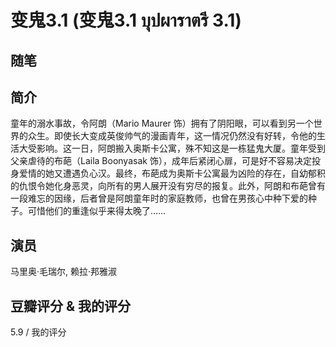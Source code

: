 # 变鬼3.1 (变鬼3.1 บุปผาราตรี 3.1)

## 随笔

## 简介

童年的溺水事故，令阿朗（Mario Maurer 饰）拥有了阴阳眼，可以看到另一个世界的众生。即使长大变成英俊帅气的漫画青年，这一情况仍然没有好转，令他的生活大受影响。这一日，阿朗搬入奥斯卡公寓，殊不知这是一栋猛鬼大厦。童年受到父亲虐待的布葩（Laila Boonyasak 饰），成年后紧闭心扉，可是好不容易决定投身爱情的她又遭遇负心汉。最终，布葩成为奥斯卡公寓最为凶险的存在，自幼郁积的仇恨令她化身恶灵，向所有的男人展开没有穷尽的报复。此外，阿朗和布葩曾有一段难忘的因缘，后者曾是阿朗童年时的家庭教师，也曾在男孩心中种下爱的种子。可惜他们的重逢似乎来得太晚了……

## 演员

马里奥·毛瑞尔, 赖拉·邦雅淑

## 豆瓣评分 & 我的评分

5.9 / 我的评分
